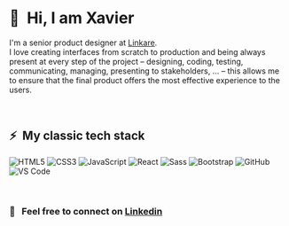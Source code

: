 # 👋 &nbsp;Hi, I am Xavier 

I'm a senior product designer at [Linkare](https://linkare.com/). <br/>
I love creating interfaces from scratch to production and being always present at every step of the project – designing, coding, testing, communicating, managing, presenting to stakeholders, ... – this allows me to ensure that the final product offers the most effective experience to the users.

<br/>

## ⚡ &nbsp;My classic tech stack

![HTML5](https://img.shields.io/badge/-HTML5-%23E44D27?style=flat-square&logo=html5&logoColor=ffffff)
![CSS3](https://img.shields.io/badge/-CSS3-%231572B6?style=flat-square&logo=css3)
![JavaScript](https://img.shields.io/badge/-JavaScript-%23F7DF1C?style=flat-square&logo=javascript&logoColor=000000&labelColor=%23F7DF1C&color=%23FFCE5A)
![React](https://img.shields.io/badge/-React-%23282C34?style=flat-square&logo=react)
![Sass](https://img.shields.io/badge/-Sass-%23CC6699?style=flat-square&logo=sass&logoColor=ffffff)
![Bootstrap](https://img.shields.io/badge/-Bootstrap-563D7C?style=flat-square&logo=bootstrap)
![GitHub](https://img.shields.io/badge/-GitHub-181717?style=flat-square&logo=github)
![VS Code](https://img.shields.io/badge/-VSCode-%23007ACC?style=flat-square&logo=visual-studio-code)

<br/>

### 💬 &nbsp; Feel free to connect on [Linkedin](www.linkedin.com/in/xgoncalves/)
